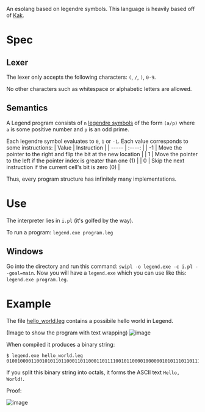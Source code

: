 
 An esolang based on legendre symbols. This language is heavily based off of [Kak](https://esolangs.org/wiki/Kak).

# Spec

 ## Lexer

  The lexer only accepts the following characters:
   `(`, `/`, `)`, `0-9`.
 
  No other characters such as whitespace or alphabetic letters are allowed.
 
 ## Semantics
  A Legend program consists of `n` [legendre symbols](https://en.wikipedia.org/wiki/Legendre_symbol) of the form `(a/p)` where `a` is some positive number and `p` is an odd prime. 
  
  Each legendre symbol evaluates to `0`, `1` or `-1`. Each value corresponds to some instructions:
  | Value |                          Instruction                                      |
  | ----- |                            :----:                                         |
  | -1    | Move the pointer to the right and flip the bit at the new location        |
  | 1     | Move the pointer to the left if the pointer index is greater than one (1) |
  | 0     | Skip the next instruction if the current cell's bit is zero (0)           |
  
  Thus, every program structure has infinitely many implementations.
  
# Use

 The interpreter lies in `i.pl` (it's golfed by the way). 
 
 To run a program: `legend.exe program.leg`
 
 ## Windows
 
  Go into the directory and run this command: `swipl -o legend.exe -c i.pl --goal=main`. Now you will have a `legend.exe` which you can use like this: `legend.exe program.leg`.
  
# Example
 
 The file [hello_world.leg](hello_world.leg) contains a possibile hello world in Legend. 
 
 (Image to show the program with text wrapping)
 ![image](https://user-images.githubusercontent.com/92041779/193173700-8d5336aa-b9cc-4769-9318-df917f1d14c7.png)

 When compiled it produces a binary string:
 
 ```
 $ legend.exe hello_world.leg
 010010000110010101101100011011000110111100101100001000000101011101101111011100100110110001100100001000010
 ```
 
 If you split this binary string into octals, it forms the ASCII text `Hello, World!`. 
 
 Proof:
 
 ![image](https://user-images.githubusercontent.com/92041779/193173857-695720ab-2cea-4bfd-9c02-b443efd060d1.png)
